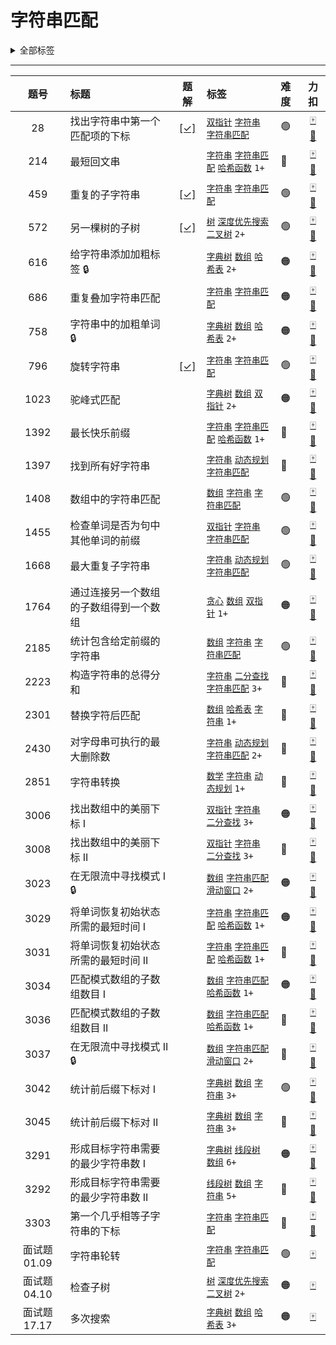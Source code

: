 # 字符串匹配

<details><summary>全部标签</summary>

**数据结构**

[`数组`](/tag/array.md) [`矩阵`](/tag/matrix.md) [`链表`](/tag/linked-list.md) [`双向链表`](/tag/doubly-linked-list.md) [`栈`](/tag/stack.md) [`单调栈`](/tag/monotonic-stack.md) [`队列`](/tag/queue.md) [`单调队列`](/tag/monotonic-queue.md) [`堆（优先队列）`](/tag/heap-priority-queue.md) [`哈希表`](/tag/hash-table.md) [`字符串`](/tag/string.md) <span class="blue">字符串匹配</span> [`树`](/tag/tree.md) [`二叉树`](/tag/binary-tree.md) [`二叉搜索树`](/tag/binary-search-tree.md) [`最小生成树`](/tag/minimum-spanning-tree.md) [`图`](/tag/graph.md) [`有序集合`](/tag/ordered-set.md) [`拓扑排序`](/tag/topological-sort.md) [`最短路`](/tag/shortest-path.md) [`强连通分量`](/tag/strongly-connected-component.md) [`欧拉回路`](/tag/eulerian-circuit.md) [`双连通分量`](/tag/biconnected-component.md) [`并查集`](/tag/union-find.md) [`字典树`](/tag/trie.md) [`线段树`](/tag/segment-tree.md) [`树状数组`](/tag/binary-indexed-tree.md) [`后缀数组`](/tag/suffix-array.md)

**算法**

[`枚举`](/tag/enumeration.md) [`递归`](/tag/recursion.md) [`分治`](/tag/divide-and-conquer.md) [`回溯`](/tag/backtracking.md) [`贪心`](/tag/greedy.md) [`动态规划`](/tag/dynamic-programming.md) [`排序`](/tag/sorting.md) [`桶排序`](/tag/bucket-sort.md) [`计数排序`](/tag/counting-sort.md) [`基数排序`](/tag/radix-sort.md) [`归并排序`](/tag/merge-sort.md) [`快速选择`](/tag/quickselect.md) [`二分查找`](/tag/binary-search.md) [`记忆化搜索`](/tag/memoization.md) [`深度优先搜索`](/tag/depth-first-search.md) [`广度优先搜索`](/tag/breadth-first-search.md) [`双指针`](/tag/two-pointers.md) [`位运算`](/tag/bit-manipulation.md) [`前缀和`](/tag/prefix-sum.md) [`计数`](/tag/counting.md) [`滑动窗口`](/tag/sliding-window.md) [`状态压缩`](/tag/bitmask.md) [`哈希函数`](/tag/hash-function.md) [`滚动哈希`](/tag/rolling-hash.md) [`扫描线`](/tag/line-sweep.md)

**其他**

[`数学`](/tag/math.md) [`数论`](/tag/number-theory.md) [`几何`](/tag/geometry.md) [`博弈`](/tag/game-theory.md) [`模拟`](/tag/simulation.md) [`组合数学`](/tag/combinatorics.md) [`随机化`](/tag/randomized.md) [`概率与统计`](/tag/probability-and-statistics.md) [`水塘抽样`](/tag/reservoir-sampling.md) [`拒绝采样`](/tag/rejection-sampling.md) [`数据库`](/tag/database.md) [`设计`](/tag/design.md) [`数据流`](/tag/data-stream.md) [`脑筋急转弯`](/tag/brainteaser.md) [`交互`](/tag/interactive.md) [`迭代器`](/tag/iterator.md) [`多线程`](/tag/concurrency.md)
</details>

---

<!-- prettier-ignore -->
| 题号 | 标题 | 题解 | 标签 | 难度 | 力扣 |
| :------: | :------ | :------: | :------ | :------ | :------: |
| 28 | 找出字符串中第一个匹配项的下标 | [[✓]](/problem/0028.md) |  [`双指针`](/tag/two-pointers.md) [`字符串`](/tag/string.md) [`字符串匹配`](/tag/string-matching.md) | 🟢 | [🀄️](https://leetcode.cn/problems/find-the-index-of-the-first-occurrence-in-a-string) [🔗](https://leetcode.com/problems/find-the-index-of-the-first-occurrence-in-a-string) |
| 214 | 最短回文串 |  |  [`字符串`](/tag/string.md) [`字符串匹配`](/tag/string-matching.md) [`哈希函数`](/tag/hash-function.md) `1+` | 🔴 | [🀄️](https://leetcode.cn/problems/shortest-palindrome) [🔗](https://leetcode.com/problems/shortest-palindrome) |
| 459 | 重复的子字符串 | [[✓]](/problem/0459.md) |  [`字符串`](/tag/string.md) [`字符串匹配`](/tag/string-matching.md) | 🟢 | [🀄️](https://leetcode.cn/problems/repeated-substring-pattern) [🔗](https://leetcode.com/problems/repeated-substring-pattern) |
| 572 | 另一棵树的子树 | [[✓]](/problem/0572.md) |  [`树`](/tag/tree.md) [`深度优先搜索`](/tag/depth-first-search.md) [`二叉树`](/tag/binary-tree.md) `2+` | 🟢 | [🀄️](https://leetcode.cn/problems/subtree-of-another-tree) [🔗](https://leetcode.com/problems/subtree-of-another-tree) |
| 616 | 给字符串添加加粗标签 🔒 |  |  [`字典树`](/tag/trie.md) [`数组`](/tag/array.md) [`哈希表`](/tag/hash-table.md) `2+` | 🟠 | [🀄️](https://leetcode.cn/problems/add-bold-tag-in-string) [🔗](https://leetcode.com/problems/add-bold-tag-in-string) |
| 686 | 重复叠加字符串匹配 |  |  [`字符串`](/tag/string.md) [`字符串匹配`](/tag/string-matching.md) | 🟠 | [🀄️](https://leetcode.cn/problems/repeated-string-match) [🔗](https://leetcode.com/problems/repeated-string-match) |
| 758 | 字符串中的加粗单词 🔒 |  |  [`字典树`](/tag/trie.md) [`数组`](/tag/array.md) [`哈希表`](/tag/hash-table.md) `2+` | 🟠 | [🀄️](https://leetcode.cn/problems/bold-words-in-string) [🔗](https://leetcode.com/problems/bold-words-in-string) |
| 796 | 旋转字符串 | [[✓]](/problem/0796.md) |  [`字符串`](/tag/string.md) [`字符串匹配`](/tag/string-matching.md) | 🟢 | [🀄️](https://leetcode.cn/problems/rotate-string) [🔗](https://leetcode.com/problems/rotate-string) |
| 1023 | 驼峰式匹配 |  |  [`字典树`](/tag/trie.md) [`数组`](/tag/array.md) [`双指针`](/tag/two-pointers.md) `2+` | 🟠 | [🀄️](https://leetcode.cn/problems/camelcase-matching) [🔗](https://leetcode.com/problems/camelcase-matching) |
| 1392 | 最长快乐前缀 |  |  [`字符串`](/tag/string.md) [`字符串匹配`](/tag/string-matching.md) [`哈希函数`](/tag/hash-function.md) `1+` | 🔴 | [🀄️](https://leetcode.cn/problems/longest-happy-prefix) [🔗](https://leetcode.com/problems/longest-happy-prefix) |
| 1397 | 找到所有好字符串 |  |  [`字符串`](/tag/string.md) [`动态规划`](/tag/dynamic-programming.md) [`字符串匹配`](/tag/string-matching.md) | 🔴 | [🀄️](https://leetcode.cn/problems/find-all-good-strings) [🔗](https://leetcode.com/problems/find-all-good-strings) |
| 1408 | 数组中的字符串匹配 |  |  [`数组`](/tag/array.md) [`字符串`](/tag/string.md) [`字符串匹配`](/tag/string-matching.md) | 🟢 | [🀄️](https://leetcode.cn/problems/string-matching-in-an-array) [🔗](https://leetcode.com/problems/string-matching-in-an-array) |
| 1455 | 检查单词是否为句中其他单词的前缀 |  |  [`双指针`](/tag/two-pointers.md) [`字符串`](/tag/string.md) [`字符串匹配`](/tag/string-matching.md) | 🟢 | [🀄️](https://leetcode.cn/problems/check-if-a-word-occurs-as-a-prefix-of-any-word-in-a-sentence) [🔗](https://leetcode.com/problems/check-if-a-word-occurs-as-a-prefix-of-any-word-in-a-sentence) |
| 1668 | 最大重复子字符串 |  |  [`字符串`](/tag/string.md) [`动态规划`](/tag/dynamic-programming.md) [`字符串匹配`](/tag/string-matching.md) | 🟢 | [🀄️](https://leetcode.cn/problems/maximum-repeating-substring) [🔗](https://leetcode.com/problems/maximum-repeating-substring) |
| 1764 | 通过连接另一个数组的子数组得到一个数组 |  |  [`贪心`](/tag/greedy.md) [`数组`](/tag/array.md) [`双指针`](/tag/two-pointers.md) `1+` | 🟠 | [🀄️](https://leetcode.cn/problems/form-array-by-concatenating-subarrays-of-another-array) [🔗](https://leetcode.com/problems/form-array-by-concatenating-subarrays-of-another-array) |
| 2185 | 统计包含给定前缀的字符串 |  |  [`数组`](/tag/array.md) [`字符串`](/tag/string.md) [`字符串匹配`](/tag/string-matching.md) | 🟢 | [🀄️](https://leetcode.cn/problems/counting-words-with-a-given-prefix) [🔗](https://leetcode.com/problems/counting-words-with-a-given-prefix) |
| 2223 | 构造字符串的总得分和 |  |  [`字符串`](/tag/string.md) [`二分查找`](/tag/binary-search.md) [`字符串匹配`](/tag/string-matching.md) `3+` | 🔴 | [🀄️](https://leetcode.cn/problems/sum-of-scores-of-built-strings) [🔗](https://leetcode.com/problems/sum-of-scores-of-built-strings) |
| 2301 | 替换字符后匹配 |  |  [`数组`](/tag/array.md) [`哈希表`](/tag/hash-table.md) [`字符串`](/tag/string.md) `1+` | 🔴 | [🀄️](https://leetcode.cn/problems/match-substring-after-replacement) [🔗](https://leetcode.com/problems/match-substring-after-replacement) |
| 2430 | 对字母串可执行的最大删除数 |  |  [`字符串`](/tag/string.md) [`动态规划`](/tag/dynamic-programming.md) [`字符串匹配`](/tag/string-matching.md) `2+` | 🔴 | [🀄️](https://leetcode.cn/problems/maximum-deletions-on-a-string) [🔗](https://leetcode.com/problems/maximum-deletions-on-a-string) |
| 2851 | 字符串转换 |  |  [`数学`](/tag/math.md) [`字符串`](/tag/string.md) [`动态规划`](/tag/dynamic-programming.md) `1+` | 🔴 | [🀄️](https://leetcode.cn/problems/string-transformation) [🔗](https://leetcode.com/problems/string-transformation) |
| 3006 | 找出数组中的美丽下标 I |  |  [`双指针`](/tag/two-pointers.md) [`字符串`](/tag/string.md) [`二分查找`](/tag/binary-search.md) `3+` | 🟠 | [🀄️](https://leetcode.cn/problems/find-beautiful-indices-in-the-given-array-i) [🔗](https://leetcode.com/problems/find-beautiful-indices-in-the-given-array-i) |
| 3008 | 找出数组中的美丽下标 II |  |  [`双指针`](/tag/two-pointers.md) [`字符串`](/tag/string.md) [`二分查找`](/tag/binary-search.md) `3+` | 🔴 | [🀄️](https://leetcode.cn/problems/find-beautiful-indices-in-the-given-array-ii) [🔗](https://leetcode.com/problems/find-beautiful-indices-in-the-given-array-ii) |
| 3023 | 在无限流中寻找模式 I 🔒 |  |  [`数组`](/tag/array.md) [`字符串匹配`](/tag/string-matching.md) [`滑动窗口`](/tag/sliding-window.md) `2+` | 🟠 | [🀄️](https://leetcode.cn/problems/find-pattern-in-infinite-stream-i) [🔗](https://leetcode.com/problems/find-pattern-in-infinite-stream-i) |
| 3029 | 将单词恢复初始状态所需的最短时间 I |  |  [`字符串`](/tag/string.md) [`字符串匹配`](/tag/string-matching.md) [`哈希函数`](/tag/hash-function.md) `1+` | 🟠 | [🀄️](https://leetcode.cn/problems/minimum-time-to-revert-word-to-initial-state-i) [🔗](https://leetcode.com/problems/minimum-time-to-revert-word-to-initial-state-i) |
| 3031 | 将单词恢复初始状态所需的最短时间 II |  |  [`字符串`](/tag/string.md) [`字符串匹配`](/tag/string-matching.md) [`哈希函数`](/tag/hash-function.md) `1+` | 🔴 | [🀄️](https://leetcode.cn/problems/minimum-time-to-revert-word-to-initial-state-ii) [🔗](https://leetcode.com/problems/minimum-time-to-revert-word-to-initial-state-ii) |
| 3034 | 匹配模式数组的子数组数目 I |  |  [`数组`](/tag/array.md) [`字符串匹配`](/tag/string-matching.md) [`哈希函数`](/tag/hash-function.md) `1+` | 🟠 | [🀄️](https://leetcode.cn/problems/number-of-subarrays-that-match-a-pattern-i) [🔗](https://leetcode.com/problems/number-of-subarrays-that-match-a-pattern-i) |
| 3036 | 匹配模式数组的子数组数目 II |  |  [`数组`](/tag/array.md) [`字符串匹配`](/tag/string-matching.md) [`哈希函数`](/tag/hash-function.md) `1+` | 🔴 | [🀄️](https://leetcode.cn/problems/number-of-subarrays-that-match-a-pattern-ii) [🔗](https://leetcode.com/problems/number-of-subarrays-that-match-a-pattern-ii) |
| 3037 | 在无限流中寻找模式 II 🔒 |  |  [`数组`](/tag/array.md) [`字符串匹配`](/tag/string-matching.md) [`滑动窗口`](/tag/sliding-window.md) `2+` | 🔴 | [🀄️](https://leetcode.cn/problems/find-pattern-in-infinite-stream-ii) [🔗](https://leetcode.com/problems/find-pattern-in-infinite-stream-ii) |
| 3042 | 统计前后缀下标对 I |  |  [`字典树`](/tag/trie.md) [`数组`](/tag/array.md) [`字符串`](/tag/string.md) `3+` | 🟢 | [🀄️](https://leetcode.cn/problems/count-prefix-and-suffix-pairs-i) [🔗](https://leetcode.com/problems/count-prefix-and-suffix-pairs-i) |
| 3045 | 统计前后缀下标对 II |  |  [`字典树`](/tag/trie.md) [`数组`](/tag/array.md) [`字符串`](/tag/string.md) `3+` | 🔴 | [🀄️](https://leetcode.cn/problems/count-prefix-and-suffix-pairs-ii) [🔗](https://leetcode.com/problems/count-prefix-and-suffix-pairs-ii) |
| 3291 | 形成目标字符串需要的最少字符串数 I |  |  [`字典树`](/tag/trie.md) [`线段树`](/tag/segment-tree.md) [`数组`](/tag/array.md) `6+` | 🟠 | [🀄️](https://leetcode.cn/problems/minimum-number-of-valid-strings-to-form-target-i) [🔗](https://leetcode.com/problems/minimum-number-of-valid-strings-to-form-target-i) |
| 3292 | 形成目标字符串需要的最少字符串数 II |  |  [`线段树`](/tag/segment-tree.md) [`数组`](/tag/array.md) [`字符串`](/tag/string.md) `5+` | 🔴 | [🀄️](https://leetcode.cn/problems/minimum-number-of-valid-strings-to-form-target-ii) [🔗](https://leetcode.com/problems/minimum-number-of-valid-strings-to-form-target-ii) |
| 3303 | 第一个几乎相等子字符串的下标 |  |  [`字符串`](/tag/string.md) [`字符串匹配`](/tag/string-matching.md) | 🔴 | [🀄️](https://leetcode.cn/problems/find-the-occurrence-of-first-almost-equal-substring) [🔗](https://leetcode.com/problems/find-the-occurrence-of-first-almost-equal-substring) |
| 面试题 01.09 | 字符串轮转 |  |  [`字符串`](/tag/string.md) [`字符串匹配`](/tag/string-matching.md) | 🟢 | [🀄️](https://leetcode.cn/problems/string-rotation-lcci) |
| 面试题 04.10 | 检查子树 |  |  [`树`](/tag/tree.md) [`深度优先搜索`](/tag/depth-first-search.md) [`二叉树`](/tag/binary-tree.md) `2+` | 🟠 | [🀄️](https://leetcode.cn/problems/check-subtree-lcci) |
| 面试题 17.17 | 多次搜索 |  |  [`字典树`](/tag/trie.md) [`数组`](/tag/array.md) [`哈希表`](/tag/hash-table.md) `3+` | 🟠 | [🀄️](https://leetcode.cn/problems/multi-search-lcci) |